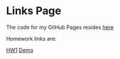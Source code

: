 # Links Page

The code for my GitHub Pages resides [here](https://github.com/AnthonyF747/AnthonyF747.github.io)

Homework links are:

[HW1](https://github.com/AnthonyF747/anthonyfranco.github.io)
[Demo](https://AnthonyF747/anthonyfranco.github.io/index.html)
